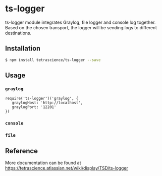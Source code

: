 # ts-logger

ts-logger module integrates Graylog, file logger and console log together. 
Based on the chosen transport, the logger will be sending logs to different destinations.

## Installation
```sh
$ npm install tetrascience/ts-logger --save
```

## Usage

### `graylog`
```
require('ts-logger')('graylog', {
   graylogHost: 'http://localhost',
   graylogPort: '12201'
})
```
 
### `console`
### `file` 


## Reference
More documentation can be found at https://tetrascience.atlassian.net/wiki/display/TSD/ts-logger
